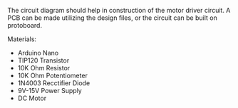 

The circuit diagram should help in construction of the motor driver circuit. A PCB can be made utilizing the design files, or the circuit can be built on protoboard.

Materials:
+ Arduino Nano
+ TIP120 Transistor
+ 10K Ohm Resistor
+ 10K Ohm Potentiometer
+ 1N4003 Recctifier Diode
+ 9V-15V Power Supply
+ DC Motor
